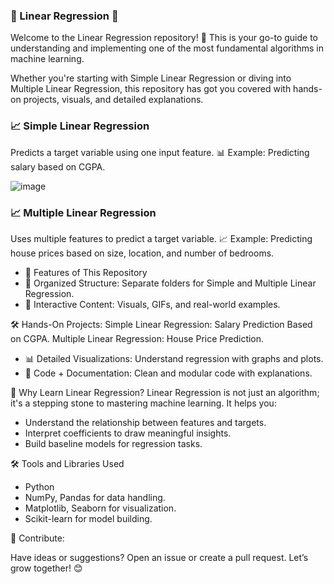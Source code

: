 ### 🌟 Linear Regression 🚀

Welcome to the Linear Regression repository! 🎉 This is your go-to guide to understanding and implementing one of the most fundamental algorithms in machine learning.

Whether you're starting with Simple Linear Regression or diving into Multiple Linear Regression, this repository has got you covered with hands-on projects, visuals, and detailed explanations.

### 📈 Simple Linear Regression
Predicts a target variable using one input feature. 📊
Example: Predicting salary based on CGPA.

![image](https://github.com/user-attachments/assets/4475a5d8-28d4-42c3-be9d-369e0606d249)

### 📈 Multiple Linear Regression
Uses multiple features to predict a target variable. 📈
Example: Predicting house prices based on size, location, and number of bedrooms.

* 📖 Features of This Repository
* 📂 Organized Structure: Separate folders for Simple and Multiple Linear Regression.
* 🧠 Interactive Content: Visuals, GIFs, and real-world examples.

🛠️ Hands-On Projects:
Simple Linear Regression: Salary Prediction Based on CGPA.
Multiple Linear Regression: House Price Prediction.

* 📊 Detailed Visualizations: Understand regression with graphs and plots.
* 📜 Code + Documentation: Clean and modular code with explanations.


🎯 Why Learn Linear Regression?
Linear Regression is not just an algorithm; it's a stepping stone to mastering machine learning. It helps you:

* Understand the relationship between features and targets.
* Interpret coefficients to draw meaningful insights.
* Build baseline models for regression tasks.

🛠 Tools and Libraries Used

* Python
* NumPy, Pandas for data handling.
* Matplotlib, Seaborn for visualization.
* Scikit-learn for model building.

📌 Contribute:

Have ideas or suggestions? Open an issue or create a pull request. Let’s grow together! 😊


